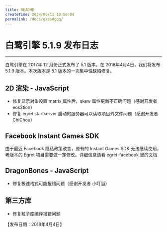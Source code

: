 ```yaml
---
title: README
createTime: 2024/09/11 10:50:04
permalink: /docs/gkesdgqq/
---
```

# 白鹭引擎 5.1.9 发布日志

---

白鹭引擎在 2017年 12 月份正式发布了 5.1 版本。在 2018年4月4日，我们将发布 5.1.9 版本。本次版本是 5.1 版本的一次集中性缺陷修复。

## 2D 渲染 - JavaScript

* 修复显示对象设置 matrix 属性后，skew 属性更新不正确问题（感谢开发者 eos3tion）
* 修复 egret startserver 启动的服务器可以读取项目外文件问题（感谢开发者 ChiChou）

## Facebook Instant Games SDK
由于最近 Facebook 隐私政策改变，原有的 Instant Games SDK 无法继续使用，老版本的 Egret 项目需要做一定修改。详细信息请看 egret-facebook 里的文档

## DragonBones - JavaScript
* 修复极速格式可能报错问题（感谢开发者 小叮当）

## 第三方库
* 修复粒子库编译报错问题

【发布日期：2018年4月4日】
